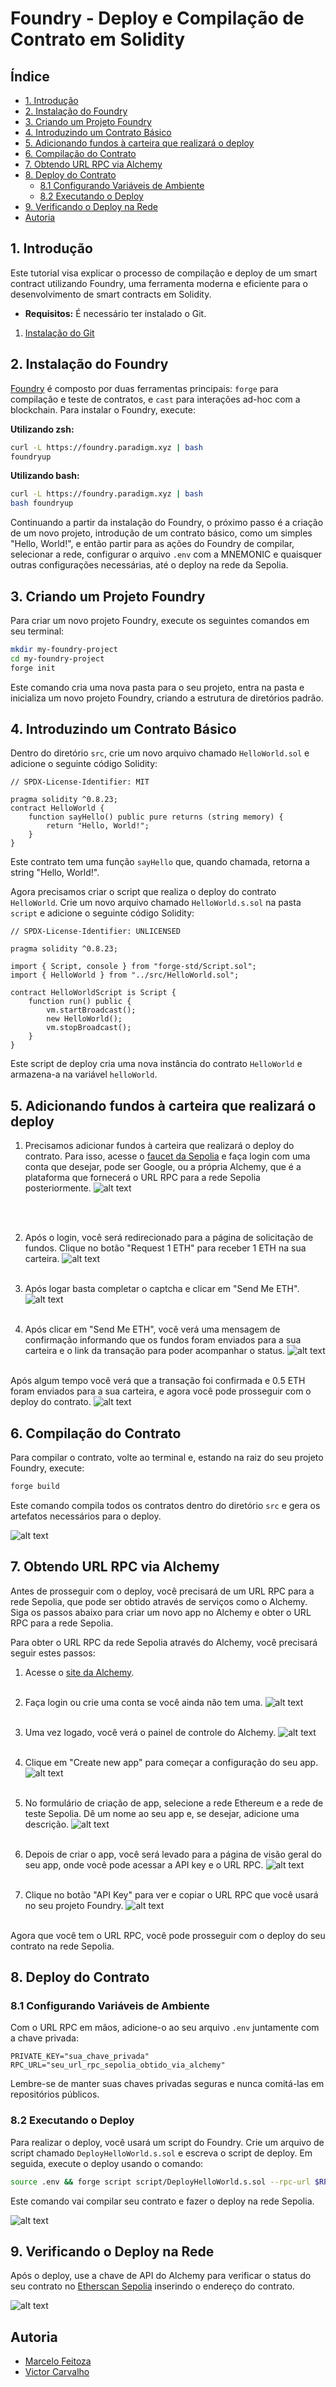 # Foundry - Deploy e Compilação de Contrato em Solidity

## Índice
- [1. Introdução](#1-introdução)
- [2. Instalação do Foundry](#2-instalação-do-foundry)
- [3. Criando um Projeto Foundry](#3-criando-um-projeto-foundry)
- [4. Introduzindo um Contrato Básico](#4-introduzindo-um-contrato-básico)
- [5. Adicionando fundos à carteira que realizará o deploy](#5-adicionando-fundos-à-carteira-que-realizará-o-deploy)
- [6. Compilação do Contrato](#6-compilação-do-contrato)
- [7. Obtendo URL RPC via Alchemy](#7-obtendo-url-rpc-via-alchemy)
- [8. Deploy do Contrato](#8-deploy-do-contrato)
  - [8.1 Configurando Variáveis de Ambiente](#81-configurando-variáveis-de-ambiente)
  - [8.2 Executando o Deploy](#82-executando-o-deploy)
- [9. Verificando o Deploy na Rede](#9-verificando-o-deploy-na-rede)
- [Autoria](#autoria)

## 1. <span id="1-introdução">Introdução</span>

Este tutorial visa explicar o processo de compilação e deploy de um smart contract utilizando Foundry, uma ferramenta moderna e eficiente para o desenvolvimento de smart contracts em Solidity.

- **Requisitos:** É necessário ter instalado o Git.
  
1. [Instalação do Git](https://git-scm.com/downloads)

## 2. <span id="2-instalação-do-foundry">Instalação do Foundry</span>

[Foundry](https://book.getfoundry.sh/getting-started/installation) é composto por duas ferramentas principais: `forge` para compilação e teste de contratos, e `cast` para interações ad-hoc com a blockchain. Para instalar o Foundry, execute:

**Utilizando zsh:**

```sh
curl -L https://foundry.paradigm.xyz | bash
foundryup
```

**Utilizando bash:**

```sh
curl -L https://foundry.paradigm.xyz | bash
bash foundryup
```

Continuando a partir da instalação do Foundry, o próximo passo é a criação de um novo projeto, introdução de um contrato básico, como um simples "Hello, World!", e então partir para as ações do Foundry de compilar, selecionar a rede, configurar o arquivo `.env` com a MNEMONIC e quaisquer outras configurações necessárias, até o deploy na rede da Sepolia.

## 3. <span id="3-criando-um-projeto-foundry">Criando um Projeto Foundry</span>

Para criar um novo projeto Foundry, execute os seguintes comandos em seu terminal:

```sh
mkdir my-foundry-project
cd my-foundry-project
forge init
```

Este comando cria uma nova pasta para o seu projeto, entra na pasta e inicializa um novo projeto Foundry, criando a estrutura de diretórios padrão.

## 4. <span id="4-introduzindo-um-contrato-básico">Introduzindo um Contrato Básico</span>

Dentro do diretório `src`, crie um novo arquivo chamado `HelloWorld.sol` e adicione o seguinte código Solidity:

```solidity
// SPDX-License-Identifier: MIT

pragma solidity ^0.8.23;
contract HelloWorld {
    function sayHello() public pure returns (string memory) {
        return "Hello, World!";
    }
}
```

Este contrato tem uma função `sayHello` que, quando chamada, retorna a string "Hello, World!".

Agora precisamos criar o script que realiza o deploy do contrato `HelloWorld`. Crie um novo arquivo chamado `HelloWorld.s.sol` na pasta `script` e adicione o seguinte código Solidity:

```solidity
// SPDX-License-Identifier: UNLICENSED

pragma solidity ^0.8.23;

import { Script, console } from "forge-std/Script.sol";
import { HelloWorld } from "../src/HelloWorld.sol";

contract HelloWorldScript is Script {
    function run() public {
        vm.startBroadcast();
        new HelloWorld();
        vm.stopBroadcast();
    }
}
```

Este script de deploy cria uma nova instância do contrato `HelloWorld` e armazena-a na variável `helloWorld`.

## 5. <span id="5-testando-o-contrato">Adicionando fundos à carteira que realizará o deploy</span>

1. Precisamos adicionar fundos à carteira que realizará o deploy do contrato. Para isso, acesse o [faucet da Sepolia](https://www.alchemy.com/faucets/ethereum-sepolia) e faça login com uma conta que desejar, pode ser Google, ou a própria Alchemy, que é a plataforma que fornecerá o URL RPC para a rede Sepolia posteriormente.
![alt text](./images/faucet.png)

<br></br>

2. Após o login, você será redirecionado para a página de solicitação de fundos. Clique no botão "Request 1 ETH" para receber 1 ETH na sua carteira.
![alt text](./images/login-faucet.png)
<br></br>

3. Após logar basta completar o captcha e clicar em "Send Me ETH".
![alt text](./images/input-wallet.png)
<br></br>

4. Após clicar em "Send Me ETH", você verá uma mensagem de confirmação informando que os fundos foram enviados para a sua carteira e o link da transação para poder acompanhar o status.
![alt text](./images/send-eth.png)
<br></br>

Após algum tempo você verá que a transação foi confirmada e 0.5 ETH foram enviados para a sua carteira, e agora você pode prosseguir com o deploy do contrato.
![alt text](./images/wallet-funded.png.png)

## 6. <span id="5-compilação-do-contrato">Compilação do Contrato</span>

Para compilar o contrato, volte ao terminal e, estando na raiz do seu projeto Foundry, execute:

```sh
forge build
```

Este comando compila todos os contratos dentro do diretório `src` e gera os artefatos necessários para o deploy.

![alt text](./images/forge-build.png)

## 7. <span id="6-obtendo-url-rpc-via-alchemy">Obtendo URL RPC via Alchemy</span>

Antes de prosseguir com o deploy, você precisará de um URL RPC para a rede Sepolia, que pode ser obtido através de serviços como o Alchemy. Siga os passos abaixo para criar um novo app no Alchemy e obter o URL RPC para a rede Sepolia.

Para obter o URL RPC da rede Sepolia através do Alchemy, você precisará seguir estes passos:

1. Acesse o [site da Alchemy](https://www.alchemy.com/).
<br></br>

2. Faça login ou crie uma conta se você ainda não tem uma.
![alt text](./images/login-alchemy.png)
<br></br>

3. Uma vez logado, você verá o painel de controle do Alchemy.
![alt text](./images/logged.png)
<br></br>

4. Clique em "Create new app" para começar a configuração do seu app.
![alt text](./images/panel-alchemy.png)
<br></br>

5. No formulário de criação de app, selecione a rede Ethereum e a rede de teste Sepolia. Dê um nome ao seu app e, se desejar, adicione uma descrição.
![alt text](./images/form.png)
<br></br>

6. Depois de criar o app, você será levado para a página de visão geral do seu app, onde você pode acessar a API key e o URL RPC.
![alt text](./images/app-dash.png)
<br></br>

7. Clique no botão "API Key" para ver e copiar o URL RPC que você usará no seu projeto Foundry.
![alt text](./images/api-key.png)
<br></br>

Agora que você tem o URL RPC, você pode prosseguir com o deploy do seu contrato na rede Sepolia.

## 8. <span id="7-deploy-do-contrato">Deploy do Contrato</span>

### 8.1 <span id="71-configurando-variáveis-de-ambiente">Configurando Variáveis de Ambiente</span>

Com o URL RPC em mãos, adicione-o ao seu arquivo `.env` juntamente com a chave privada:

```env
PRIVATE_KEY="sua_chave_privada"
RPC_URL="seu_url_rpc_sepolia_obtido_via_alchemy"
```

Lembre-se de manter suas chaves privadas seguras e nunca comitá-las em repositórios públicos.

### 8.2 <span id="72-executando-o-deploy">Executando o Deploy</span>

Para realizar o deploy, você usará um script do Foundry. Crie um arquivo de script chamado `DeployHelloWorld.s.sol` e escreva o script de deploy. Em seguida, execute o deploy usando o comando:

```sh
source .env && forge script script/DeployHelloWorld.s.sol --rpc-url $RPC_URL --private-key $PRIVATE_KEY --broadcast
```

Este comando vai compilar seu contrato e fazer o deploy na rede Sepolia.

![alt text](./images/compile.png)

## 9. <span id="8-verificando-o-deploy-na-rede">Verificando o Deploy na Rede</span>

Após o deploy, use a chave de API do Alchemy para verificar o status do seu contrato no [Etherscan Sepolia](https://sepolia.etherscan.io/) inserindo o endereço do contrato.

![alt text](./images/deployed.png)

## <span id="autoria">Autoria</span>

- [Marcelo Feitoza](https://www.linkedin.com/in/marcelofeitoza7/)
- [Victor Carvalho](https://www.linkedin.com/in/victor-severiano-de-carvalho/)
